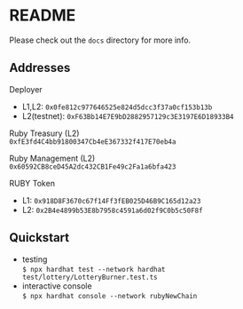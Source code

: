 # README

Please check out the `docs` directory for more info.

## Addresses

Deployer
* L1,L2: `0x0fe812c977646525e824d5dcc3f37a0cf153b13b`
* L2(testnet): `0xF63Bb14E7E9bD2882957129c3E3197E6D18933B4`

Ruby Treasury (L2)  
`0xfE3fd4C4bb91800347Cb4eE367332f417E70eb4a`

Ruby Management (L2)  
`0x60592CB8ceD45A2dc432CB1Fe49c2Fa1a6bfa423`

RUBY Token
* L1: `0x918D8F3670c67f14Ff3fEB025D46B9C165d12a23`
* L2: `0x2B4e4899b53E8b7958c4591a6d02f9C0b5c50F8f`

## Quickstart

* testing  
  `$ npx hardhat test --network hardhat test/lottery/LotteryBurner.test.ts`
* interactive console  
  `$ npx hardhat console --network rubyNewChain`
